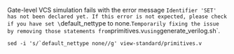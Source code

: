 Gate-level VCS simulation fails with the error message `Identifier 'SET' has not been declared yet. If this error is not expected, please check if you have set \`default_nettype to none.` Temporarily fixing the issue by removing those statements from `primitives.v` using `generate_verilog.sh`.
   ```
   sed -i 's/`default_nettype none//g' view-standard/primitives.v
   ```
